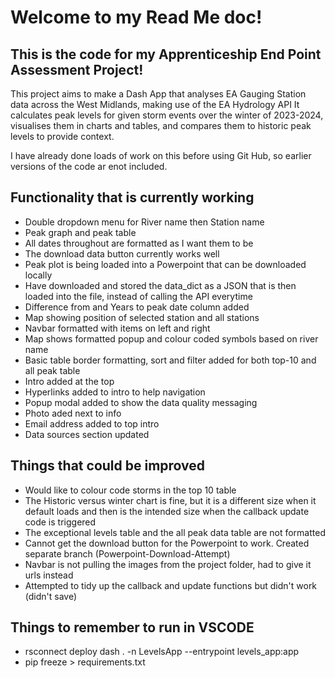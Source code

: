 # Welcome to my Read Me doc!

## This is the code for my Apprenticeship End Point Assessment Project!

This project aims to make a Dash App that analyses EA Gauging Station data across the West Midlands, making use of the EA Hydrology API
It calculates peak levels for given storm events over the winter of 2023-2024, visualises them in charts and tables, and compares them to historic peak levels to provide context.

I have already done loads of work on this before using Git Hub, so earlier versions of the code ar enot included.

## Functionality that is currently working
* Double dropdown menu  for River name then Station name
* Peak graph and peak table
* All dates throughout are formatted as I want them to be
* The download data button currently works well
* Peak plot is being loaded into a Powerpoint that can be downloaded locally
* Have downloaded and stored the data_dict as a JSON that is then loaded into the file, instead of calling the API everytime
* Difference from and Years to peak date column added
* Map showing position of selected station and all stations
* Navbar formatted with items on left and right
* Map shows formatted popup and colour coded symbols based on river name
* Basic table border formatting, sort and filter added for both top-10 and all peak table
* Intro added at the top
* Hyperlinks added to intro to help navigation
* Popup modal added to show the data quality messaging
* Photo aded next to info
* Email address added to top intro
* Data sources section updated

## Things that could be improved
* Would like to colour code storms in the top 10 table
* The Historic versus winter chart is fine, but it is a different size when it default loads and then is the intended size when the callback update code is triggered
* The exceptional levels table and the all peak data table are not formatted
* Cannot get the download button for the Powerpoint to work. Created separate branch (Powerpoint-Download-Attempt)
* Navbar is not pulling the images from the project folder, had to give it urls instead
* Attempted to tidy up the callback and update functions but didn't work (didn't save)


## Things to remember to run in VSCODE
* rsconnect deploy dash . -n LevelsApp --entrypoint levels_app:app 
* pip freeze > requirements.txt

